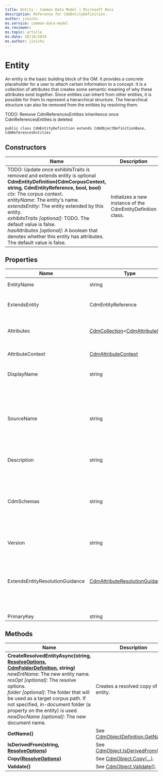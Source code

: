 ```yaml
---
title: Entity - Common Data Model | Microsoft Docs
description: Reference for CdmEntityDefinition.
author: jinichu
ms.service: common-data-model
ms.reviewer: 
ms.topic: article
ms.date: 10/18/2019
ms.author: jinichu
---
```


# Entity 

An entity is the basic building block of the OM. It provides a concrete placeholder for a user to attach certain information to a concept. It is a collection of attributes that creates some semantic meaning of why these attributes exist together. Since entities can inherit from other entities, it is possible for them to represent a hierarchical structure. The hierarchical structure can also be removed from the entities by resolving them.

TODO: Remove CdmReferencesEntities inheritence once CdmReferencesEntities is deleted
```
public class CdmEntityDefinition extends CdmObjectDefinitionBase, CdmReferencesEntities
```

## Constructors
|Name|Description|
|---|---|
|TODO: Update once exhibitsTraits is removed and extends entity is optional<br/>**CdmEntityDefinition(CdmCorpusContext, string, CdmEntityReference, bool, bool)**<br/>*ctx*: The corpus context.<br/>*entityName*: The entity's name.<br/>*extendsEntity*: The entity extended by this entity.<br/>*exhibitsTraits [optional]*: TODO. The default value is false.<br/>*hasAttributes [optional]*: A boolean that denotes whether this entity has attributes. The default value is false.|Initializes a new instance of the CdmEntityDefinition class.|

## Properties
|Name|Type|Description|
|---|---|---|
|EntityName|string|The entity's name.|
|ExtendsEntity|CdmEntityReference|The entity extended by this entity.|
|Attributes|[CdmCollection](collection.md)\<[CdmAttributeItem](attributeitem.md)>|The list of attributes for this entity.|
|AttributeContext|[CdmAttributeContext](attributecontext.md)|The entity's attribute context.|
|DisplayName|string|The entity's display name.|
|SourceName|string|The entity's source name - the original entity name from another source system (e.g. *Dynamics*).|
|Description|string|The entity's description.|
|CdmSchemas|string|The list of CDM entities that the entity "contains" or implements (a set of contracts or interfaces).|
|Version|string|The entity's version.|
|ExtendsEntityResolutionGuidance|[CdmAttributeResolutionGuidance](attributeresolutionguidance.md)|The resolution guidance for the attributes taken from the entity extended by this entity.|
|PrimaryKey|string|TODO|

## Methods
|Name|Description|Return Type|
|---|---|---|
|**CreateResolvedEntityAsync(string, [ResolveOptions](../utilities/resolveoptions.md), [CdmFolderDefinition](folder.md), string)**<br />*newEntName*: The new entity name.<br/>*resOpt [optional]*: The resolve options.<br/>*folder [optional]*: The folder that will be used as a target corpus path. If not specified, in-document folder (a property on the entity) is used.<br/>*newDocName [optional]*: The new document name.|Creates a resolved copy of the entity.|Task\<CdmEntityDefinition>|
|**GetName()**|See [CdmObjectDefinition.GetName()](cdmobjectdefinition.md#methods).|string|
|**IsDerivedFrom(string, [ResolveOptions](../utilities/resolveoptions.md))**|See [CdmObject.IsDerivedFrom(...)](cdmobject.md#methods).|bool|
|**Copy([ResolveOptions](../utilities/resolveoptions.md))**|See [CdmObject.Copy(...)](cdmobject.md#methods).|[CdmObject](cdmobject.md)|
|**Validate()**|See [CdmObject.Validate()](cdmobject.md#methods).|bool|

